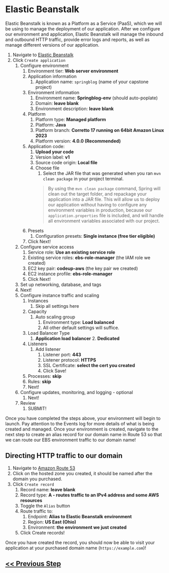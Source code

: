 # Elastic Beanstalk
Elastic Beanstalk is known as a Platform as a Service (PaaS), which we will be using to manage the deployment of our application. After we configure our environment and application, Elastic Beanstalk will manage the inbound and outbound HTTP traffic, provide error logs and reports, as well as manage different versions of our application.

1. Navigate to <a href="https://us-east-2.console.aws.amazon.com/elasticbeanstalk/home?region=us-east-2#/welcome" target="_blank">Elastic Beanstalk</a>
2. Click `Create application`
    1. Configure environment
        1. Environment tier: **Web server environment**
        2. Application information
            1. Application name: `springblog` (name of your capstone project)
        3. Environment information
            1. Environment name: **Springblog-env** (should auto-poplate)
            2. Domain: **leave blank**
            3. Environment description: **leave blank**
        4. Platform
            1. Platform type: **Managed platform**
            2. Platform: **Java**
            3. Platform branch: **Corretto 17 running on 64bit Amazon Linux 2023**
            4. Platform version: **4.0.0 (Recommended)**
        5. Application code: 
            1. **Upload your code**
            2. Version label: **v1**
            3. Source code origin: **Local file**
            4. Choose file
                1. Select the JAR file that was generated when you ran `mvn clean package` in your project terminal.
                > By using the `mvn clean package` command, Spring will clean out the target folder, and repackage your application into a JAR file. This will allow us to deploy our application without having to configure any environment variables in production, because our `application.properties` file is included, and will handle all environment variables associated with our project.
        6. Presets
            1. Configuration presets: **Single instance (free tier eligible)**
        7. Click Next!
    2. Configure service access
        1. Service role: **Use an existing service role**
        2. Existing service roles: **ebs-role-manager** (the IAM role we created)
        3. EC2 key pair: **codeup-aws** (the key pair we created)
        4. EC2 instance profile: **ebs-role-manager**
        5. Click Next!
    3. Set up networking, database, and tags
    4. Next!
    5. Configure instance traffic and scaling
        1. Instances
            1. Skip all settings here
        2. Capacity
            1. Auto scaling group
                1. Environment type: **Load balanced**
                2. All other default settings will suffice.
        3. Load Balancer Type
            1. **Application load balancer**
                2. **Dedicated**
        4. Listeners
            1. Add listener
                1. Listener port: **443**
                2. Listener protocol: **HTTPS**
                3. SSL Certificate: **select the cert you created**
                4. Click Save!
        5. Processes: **skip**
        6. Rules: **skip**
        7. Next!
    6. Configure updates, monitoring, and logging - optional
        1. Next!
    7. Review
        1. SUBMIT!

Once you have completed the steps above, your environment will begin to launch. Pay attention to the Events log for more details of what is being created and managed. Once your environment is created, navigate to the next step to create an alias record for our domain name in Route 53 so that we can route our EBS environment traffic to our domain name!

## Directing HTTP traffic to our domain

1. Navigate to <a href="https://us-east-1.console.aws.amazon.com/route53/v2/home#Home" target="_blank">Amazon Route 53</a>
2. Click on the hosted zone you created, it should be named after the domain you purchased.
3. Click `Create record`
    1. Record name: **leave blank**
    2. Record type: **A - routes traffic to an IPv4 address and some AWS resources**
    3. Toggle the `Alias` button
    4. Route traffic to:
        1. Endpoint: **Alias to Elastic Beanstalk environment**
        2. Region: **US East (Ohio)**
        3. Environment: **the environment we just created**
    5. Click Create records!


Once you have created the record, you should now be able to visit your application at your purchased domain name (`https://example.com`)!

## [<< Previous Step](3.ssl-certification.md)
